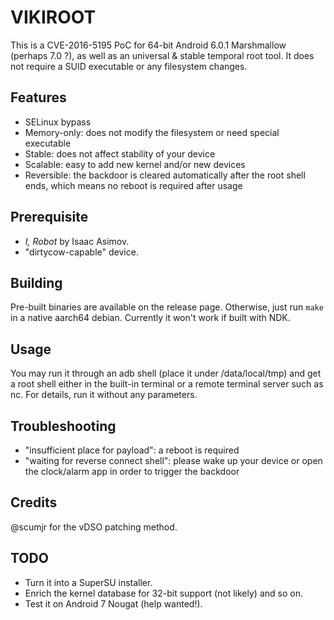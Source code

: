 # VIKIROOT

This is a CVE-2016-5195 PoC for 64-bit Android 6.0.1 Marshmallow (perhaps 7.0 ?), as well as an universal & stable temporal root tool. It does not require a SUID executable or any filesystem changes.

## Features

- SELinux bypass
- Memory-only: does not modify the filesystem or need special executable
- Stable: does not affect stability of your device
- Scalable: easy to add new kernel and/or new devices
- Reversible: the backdoor is cleared automatically after the root shell ends, which means no reboot is required after usage

## Prerequisite
- *I, Robot* by Isaac Asimov.
- "dirtycow-capable" device.

## Building

Pre-built binaries are available on the release page. Otherwise, just run `make` in a native aarch64 debian. Currently it won't work if built with NDK.

## Usage

You may run it through an adb shell (place it under /data/local/tmp) and get a root shell either in the built-in terminal or a remote terminal server such as nc. For details, run it without any parameters.

## Troubleshooting

- "insufficient place for payload": a reboot is required
- "waiting for reverse connect shell": please wake up your device or open the clock/alarm app in order to trigger the backdoor

## Credits

@scumjr for the vDSO patching method.

## TODO

- Turn it into a SuperSU installer.
- Enrich the kernel database for 32-bit support (not likely) and so on.
- Test it on Android 7 Nougat (help wanted!).
